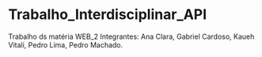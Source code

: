 # Trabalho_Interdisciplinar_API
Trabalho ds matéria WEB_2
Integrantes:
Ana Clara,
Gabriel Cardoso,
Kaueh Vitali,
Pedro Lima,
Pedro Machado.

